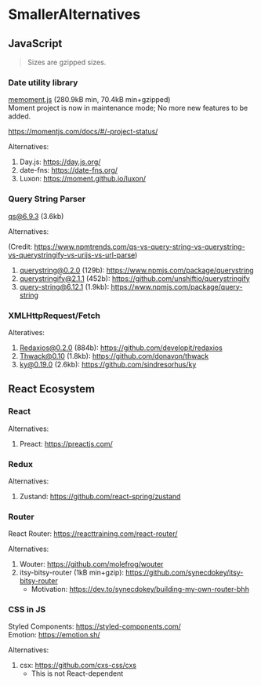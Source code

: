 # SmallerAlternatives


## JavaScript

> Sizes are gzipped sizes.

### Date utility library

[memoment.js](https://momentjs.com/) (280.9kB min, 70.4kB min+gzipped)  
Moment project is now in maintenance mode; No more new features to be added.

https://momentjs.com/docs/#/-project-status/

Alternatives:

1. Day.js: https://day.js.org/
1. date-fns: https://date-fns.org/
1. Luxon: https://moment.github.io/luxon/


### Query String Parser

[qs@6.9.3](https://www.npmjs.com/package/qs) (3.6kb)

Alternatives:

(Credit: https://www.npmtrends.com/qs-vs-query-string-vs-querystring-vs-querystringify-vs-urijs-vs-url-parse)

1. querystring@0.2.0 (129b): https://www.npmjs.com/package/querystring
1. querystringify@2.1.1 (452b): https://github.com/unshiftio/querystringify
1. query-string@6.12.1 (1.9kb): https://www.npmjs.com/package/query-string

### XMLHttpRequest/Fetch

Alteratives:

1. Redaxios@0.2.0 (884b): https://github.com/developit/redaxios
1. Thwack@0.10 (1.8kb): https://github.com/donavon/thwack
1. ky@0.19.0 (2.6kb): https://github.com/sindresorhus/ky

## React Ecosystem

### React

Alternatives:

1. Preact: https://preactjs.com/

### Redux

Alternatives:

1. Zustand: https://github.com/react-spring/zustand


### Router

React Router: https://reacttraining.com/react-router/

Alternatives:
1. Wouter: https://github.com/molefrog/wouter
1. itsy-bitsy-router (1kB min+gzip): https://github.com/synecdokey/itsy-bitsy-router
    - Motivation: https://dev.to/synecdokey/building-my-own-router-bhh

### CSS in JS

Styled Components:  https://styled-components.com/  
Emotion: https://emotion.sh/

Alternatives:

1. csx: https://github.com/cxs-css/cxs
    - This is not React-dependent

